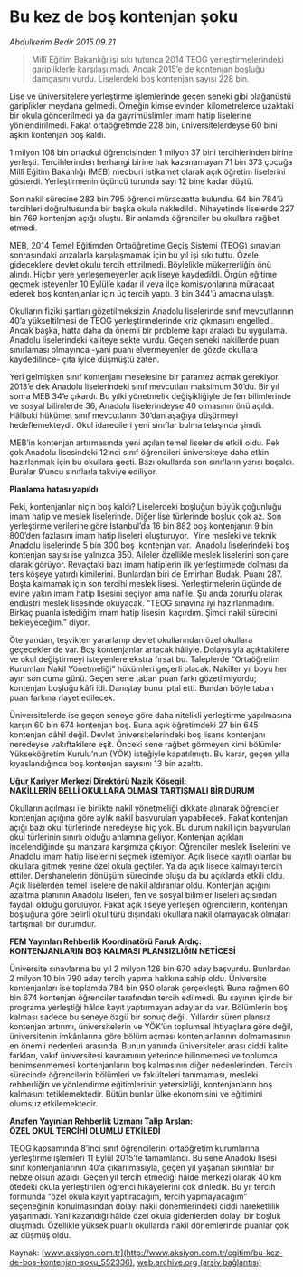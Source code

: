 # Bu kez de boş kontenjan şoku

*Abdulkerim Bedir 2015.09.21*

<div class="pNewsDetailMainContent ctx_content" itemprop="articleBody">
 <blockquote>
  <p>
   Millî Eğitim Bakanlığı işi sıkı tutunca 2014 TEOG yerleştirmelerindeki garipliklerle karşılaşılmadı. Ancak 2015’e de kontenjan boşluğu damgasını vurdu. Liselerdeki boş kontenjan sayısı 228 bin.
  </p>
 </blockquote>
 <p>
  Lise ve üniversitelere yerleştirme işlemlerinde geçen seneki gibi olağanüstü gariplikler meydana gelmedi. Örneğin kimse evinden kilometrelerce uzaktaki bir okula gönderilmedi ya da gayrimüslimler imam hatip liselerine yönlendirilmedi. Fakat ortaöğretimde 228 bin, üniversitelerdeyse 60 bini aşkın kontenjan boş kaldı.
 </p>
 <p>
  1 milyon 108 bin ortaokul öğrencisinden 1 milyon 37 bini tercihlerinden birine yerleşti. Tercihlerinden herhangi birine hak kazanamayan 71 bin 373 çocuğa Millî Eğitim Bakanlığı (MEB) mecburi istikamet olarak açık öğretim liselerini gösterdi. Yerleştirmenin üçüncü turunda sayı 12 bine kadar düştü.
 </p>
 <p>
  Son nakil sürecine 283 bin 795 öğrenci müracaatta bulundu. 64 bin 784’ü tercihleri doğrultusunda bir başka okula nakledildi. Nihayetinde liselerde 227 bin 769 kontenjan açığı oluştu. Bir anlamda öğrenciler bu okullara rağbet etmedi.
 </p>
 <p>
  MEB, 2014 Temel Eğitimden Ortaöğretime Geçiş Sistemi (TEOG) sınavları sonrasındaki arızalarla karşılaşmamak için bu yıl işi sıkı tuttu. Özele gideceklere devlet okulu tercih ettirilmedi. Böylelikle mükerrerliğin önü alındı. Hiçbir yere yerleşemeyenler açık liseye kaydedildi. Örgün eğitime geçmek isteyenler 10 Eylül’e kadar il veya ilçe komisyonlarına müracaat ederek boş kontenjanlar için üç tercih yaptı. 3 bin 344’ü amacına ulaştı.
 </p>
 <p>
  Okulların fiziki şartları gözetilmeksizin Anadolu liselerinde sınıf mevcutlarının 40’a yükseltilmesi de TEOG yerleştirmelerinde kriz çıkmasını engelledi. Ancak başka, hatta daha da önemli bir probleme kapı araladı bu uygulama. Anadolu liselerindeki kaliteye sekte vurdu. Geçen seneki nakillerde puan sınırlaması olmayınca -yani puanı elvermeyenler de gözde okullara kaydedilince- çıta iyice düşmüştü zaten.
 </p>
 <p>
  Yeri gelmişken sınıf kontenjanı meselesine bir parantez açmak gerekiyor. 2013’e dek Anadolu liselerindeki sınıf mevcutları maksimum 30’du. Bir yıl sonra MEB 34’e çıkardı. Bu yılki yönetmelik değişikliğiyle de fen bilimlerinde ve sosyal bilimlerde 36, Anadolu liselerindeyse 40 olmasının önü açıldı. Hâlbuki hükümet sınıf mevcutlarını 30’dan aşağıya düşürmeyi hedeflemekteydi. Okul idarecileri yeni sınıflar bulma telaşında şimdi.
 </p>
 <p>
  MEB’in kontenjan artırmasında yeni açılan temel liseler de etkili oldu. Pek çok Anadolu lisesindeki 12’nci sınıf öğrencileri üniversiteye daha etkin hazırlanmak için bu okullara geçti. Bazı okullarda son sınıfların yarısı boşaldı. Buralar 9’uncu sınıflarla takviye ediliyor.
 </p>
 <p>
  <strong>
   Planlama hatası yapıldı
  </strong>
 </p>
 <p>
  Peki, kontenjanlar niçin boş kaldı? Liselerdeki boşluğun büyük çoğunluğu imam hatip ve meslek liselerinde. Diğer lise türlerinde boşluk çok az. Son yerleştirme verilerine göre İstanbul’da 16 bin 882 boş kontenjanın 9 bin 800’den fazlasını imam hatip liseleri oluşturuyor.  Yine mesleki ve teknik Anadolu liselerinde 5 bin 300 boş  kontenjan var.  Anadolu liselerindeki boş kontenjan sayısı ise yalnızca 350. Aileler özellikle meslek liselerini son çare olarak görüyor. Revaçtaki bazı imam hatiplerin ilk yerleştirmede dolması da ters köşeye yatırdı kimilerini. Bunlardan biri de Emirhan Budak. Puanı 287. Boşta kalmamak için son tercihi meslek lisesi. Yerleştirmelerin üçünde de evine yakın imam hatip lisesini seçiyor ama nafile. Şu anda zorunlu olarak endüstri meslek lisesinde okuyacak. “TEOG sınavına iyi hazırlanmadım. Birkaç puanla istediğim imam hatip lisesini kaçırdım. Şimdi nakil sürecini bekleyeceğim.” diyor.
 </p>
 <p>
  Öte yandan, teşvikten yararlanıp devlet okullarından özel okullara geçecekler de var. Boş kontenjanlar artacak hâliyle. Dolayısıyla açıktakilere ve okul değiştirmeyi isteyenlere ekstra fırsat bu. Taleplerde “Ortaöğretim Kurumları Nakil Yönetmeliği” hükümleri geçerli olacak. Nakiller yıl boyu her ayın son cuma günü. Geçen sene taban puan farkı gözetilmiyordu; kontenjan boşluğu kâfi idi. Danıştay bunu iptal etti. Bundan böyle taban puan farkına riayet edilecek.
 </p>
 <p>
  Üniversitelerde ise geçen seneye göre daha nitelikli yerleştirme yapılmasına karşın 60 bin 674 kontenjan boş. Buna açık öğretimdeki 27 bin 645 kontenjan dâhil değil. Devlet üniversitelerindeki boş lisans kontenjanı neredeyse vakıftakilere eşit. Önceki sene rağbet görmeyen kimi bölümler Yükseköğretim Kurulu’nun (YÖK) isteğiyle kapatılmıştı. Bu karar, geçen yılla kıyaslandığında boş kontenjan sayısını 13 bin azalttı.
 </p>
 <p>
  <strong>
   Uğur Kariyer Merkezi Direktörü Nazik Kösegil:
   <br>
    NAKİLLERİN BELLİ OKULLARA OLMASI TARTIŞMALI BİR DURUM
   </br>
  </strong>
 </p>
 <p>
  Okulların açılması ile birlikte nakil yönetmeliği dikkate alınarak öğrenciler kontenjan açığına göre aylık nakil başvuruları yapabilecek. Fakat kontenjan açığı bazı okul türlerinde neredeyse hiç yok. Bu durum nakil için başvurulan okul türlerinin sınırlı olduğu anlamına geliyor. Kontenjan açıkları incelendiğinde şu manzara karşımıza çıkıyor: Öğrenciler meslek liselerini ve Anadolu imam hatip liselerini seçmek istemiyor. Açık lisede kayıtlı olanlar bu okullara gitmek yerine özel okula geçtiler. Ya da açık lisede kalmayı tercih ettiler. Dershanelerin dönüşüm sürecinde oluşu da bu açıklarda etkili oldu. Açık liselerden temel liselere de nakil aldıranlar oldu. Kontenjan açığını azaltma planının Anadolu liseleri, fen ve sosyal bilimler liseleri açısından faydalı olduğu görülüyor. Fakat açık liseye yerleşen öğrencilerin, kontenjan boşluğuna göre belirli okul türü dışındaki okullara nakil olamayacak olmaları tartışmalı bir durumdur.
 </p>
 <p>
  <strong>
   FEM Yayınları Rehberlik Koordinatörü Faruk Ardıç:
   <br>
    KONTENJANLARIN BOŞ KALMASI PLANSIZLIĞIN NETİCESİ
   </br>
  </strong>
 </p>
 <p>
  Üniversite sınavlarına bu yıl 2 milyon 126 bin 670 aday başvurdu. Bunlardan 2 milyon 10 bin 790 aday tercih yapma hakkına sahip oldu. Üniversite kontenjanları ise toplamda 784 bin 950 olarak gerçekleşti. Buna rağmen 60 bin 674 kontenjan öğrenciler tarafından tercih edilmedi. Bu sayının içinde bir programa yerleştiği hâlde kayıt yaptırmayan adaylar da var. Bölümlerin boş kalması sadece bu seneye özgü bir sonuç değil. Yıllardır süren plansız kontenjan artırımı, üniversitelerin ve YÖK’ün toplumsal ihtiyaçlara göre değil, üniversitenin imkânlarına göre bölüm açması kontenjanlarının dolmamasının en önemli nedenleri arasında. Bunun yanında üniversiteler arası ciddi kalite farkları, vakıf üniversitesi kavramının yeterince bilinmemesi ve toplumca benimsenmemesi kontenjanların boş kalmasının diğer nedenlerinden. Tercih sürecinde öğrencilerin bölümleri ve fakülteleri tanımaması, mesleki rehberliğin ve yönlendirme eğitimlerinin yetersizliği, kontenjanların boş kalmasını tetiklemektedir. Bütün bunlar ülke ekonomisini ve eğitimini olumsuz etkilemektedir.
 </p>
 <p>
  <strong>
   Anafen Yayınları Rehberlik Uzmanı Talip Arslan:
   <br>
    ÖZEL OKUL TERCİHİ OLUMLU ETKİLEDİ
   </br>
  </strong>
 </p>
 <p>
  TEOG kapsamında 8’inci sınıf öğrencilerini ortaöğretim kurumlarına yerleştirme işlemleri 11 Eylül 2015’te tamamlandı. Bu sene Anadolu lisesi sınıf kontenjanlarının 40’a çıkarılmasıyla, geçen yıl yaşanan sıkıntılar bir nebze olsun azaldı. Geçen yıl tercih etmediği hâlde merkezî olarak 40 km ötedeki okula yerleştirilen öğrenci hikâyelerini çok dinledik. Bu yıl tercih formunda “özel okula kayıt yaptıracağım, tercih yapmayacağım” seçeneğinin konulmasından dolayı nakil dönemlerindeki ciddi hareketlilik yaşanmadı. Yani kazandığı hâlde özel okula gidenlerden dolayı bir boşluk oluşmadı. Özellikle yüksek puanlı okullarda nakil dönemlerinde puanlar çok az düşmüş oldu.
 </p>
</div>


Kaynak: [www.aksiyon.com.tr](http://www.aksiyon.com.tr/egitim/bu-kez-de-bos-kontenjan-soku_552336), [web.archive.org (arşiv bağlantısı)](http://web.archive.org/web/20160109202619/http://www.aksiyon.com.tr/egitim/bu-kez-de-bos-kontenjan-soku_552336)
